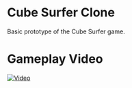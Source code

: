 # Cube Surfer Clone
Basic prototype of the Cube Surfer game.
# Gameplay Video
[![Video](https://img.youtube.com/vi/0rb9tTHTMvM/0.jpg)](https://www.youtube.com/watch?v=0rb9tTHTMvM)

